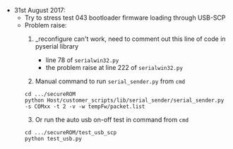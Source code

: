 * 31st August 2017:
    - Try to stress test 043 bootloader firmware loading through USB-SCP
    - Problem raise:
        1. _reconfigure can't work, need to comment out this line of code in pyserial library
            - line 78 of `serialwin32.py`
            - the problem raise at line 222 of `serialwin32.py`

        2. Manual command to run `serial_sender.py` from `cmd`
        ```
        cd .../secureROM
        python Host/customer_scripts/lib/serial_sender/serial_sender.py -s COMxx -t 2 -v -w tempFw/packet.list
        ```
        3. Or run the auto usb on-off test in command from `cmd`
        ```
        cd .../secureROM/test_usb_scp
        python test_usb.py
        ```
